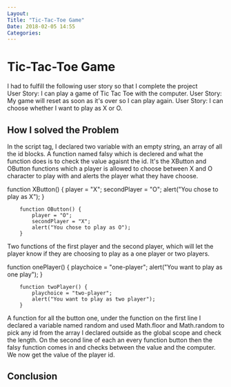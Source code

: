 ```yaml
---
Layout:
Title: "Tic-Tac-Toe Game"
Date: 2018-02-05 14:55
Categories:
---
```


# Tic-Tac-Toe Game

I had to fulfill the following user story so that I complete the project  
User Story: I can play a game of Tic Tac Toe with the computer.
User Story: My game will reset as soon as it's over so I can play again.
User Story: I can choose whether I want to play as X or O.

## How I solved the Problem

 In the script tag, I declared two variable with an empty string, an array of all the id blocks.
 A function named falsy which is declered and what the function does is to check the value agaisnt the id.
 It's the XButton and OButton functions which a player is allowed to choose between X and O character to play with and alerts the player what they have choose.

function XButton() {
            player = "X";
            secondPlayer = "O";
            alert("You chose to play as X");
        }

        function OButton() {
            player = "O";
            secondPlayer = "X";
            alert("You chose to play as O");
        }

Two functions of the first player and the second player, which will let the player know if they are choosing to play as a one player or two players.

 function onePlayer() {
            playchoice = "one-player";
            alert("You want to play as one play");
        }

        function twoPlayer() {
            playchoice = "two-player";
            alert("You want to play as two player");
        }

A function for all the button one, under the function on the first line I declared a variable named random and used Math.floor and Math.random to pick any id from the array I declared outside as the global scope and check the length.
On the second line of each an every function button then the falsy function comes in and checks between the value and the computer. 
We now get the value of the player id.

  
## Conclusion



